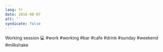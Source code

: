 ```yaml
---
lang: fr
date: 2016-08-07
alt: ''
syndicate: false
---
```


Working session 💻 #work #working #bar #cafe #drink #sunday #weekend #milkshake
